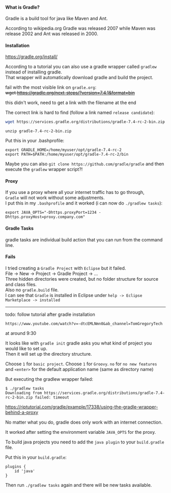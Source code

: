 #### What is Gradle?

Gradle is a build tool for java like Maven and Ant.

According to wikipedia.org Gradle was released 2007 while Maven was release 2002 and Ant was released in 2000.

#### Installation

https://gradle.org/install/

According to a tutorial you can also use a gradle wrapper called `gradlew` instead of installing gradle.\
That wrapper will automatically download gradle and build the project.

fail with the most visible link on `gradle.org`:\
~~wget https://gradle.org/next-steps/?version=7.4.1&format=bin~~

this didn't work, need to get a link with the filename at the end

The correct link is hard to find (follow a link named `release candidate`):
```bash
wget https://services.gradle.org/distributions/gradle-7.4-rc-2-bin.zip
```

```
unzip gradle-7.4-rc-2-bin.zip
```

Put this in your .bashprofile:
```
export GRADLE_HOME=/home/myuser/opt/gradle-7.4-rc-2
export PATH=$PATH:/home/myuser/opt/gradle-7.4-rc-2/bin
```

Maybe you can also `git clone https://github.com/gradle/gradle` and then execute the `gradlew` wrapper script?!

#### Proxy

If you use a proxy where all your internet traffic has to go through,\
`Gradle` will not work without some adjustments.\
I put this in my `.bashprofile` and it worked (i can now do `./gradlew tasks`):
```
export JAVA_OPTS="-Dhttps.proxyPort=1234 -Dhttps.proxyHost=proxy.company.com"
```

#### Gradle Tasks

gradle tasks are individual build action that you can run from the command line.

#### Fails

I tried creating a `Gradle Project` with `Eclipse` but it failed.\
File -> New -> Project -> Gradle Project -> ...\
Three hidden directories were created, but no folder structure for source and class files.\
Also no `gradle.build` file.\
I can see that `Gradle` is installed in Eclipse under `help -> Eclipse Marketplace -> installed`
***

todo: follow tutorial after gradle installation
```
https://www.youtube.com/watch?v=-dtcEMLNmn0&ab_channel=TomGregoryTech
```
at around 9:30

It looks like with `gradle init` gradle asks you what kind of project you would like to set up.\
Then it will set up the directory structure.

Choose `1` for `basic project`.
Choose `1` for `Groovy`.
`no` for `no new features`
and `<enter>` for the default application name (same as directory name)

But executing the gradlew wrapper failed:
```
$ ./gradlew tasks
Downloading from https://services.gradle.org/distributions/gradle-7.4-rc-2-bin.zip failed: timeout
```

https://riptutorial.com/gradle/example/17338/using-the-gradle-wrapper-behind-a-proxy

No matter what you do, gradle does only work with an internet connection.

It worked after setting the environment variable `JAVA_OPTS` for the proxy.

To build java projects you need to add the `java plugin` to your `build.gradle` file.

Put this in your `build.gradle`:
```
plugins {
    id 'java'
}
```
Then run `./gradlew tasks` again and there will be new tasks available.
